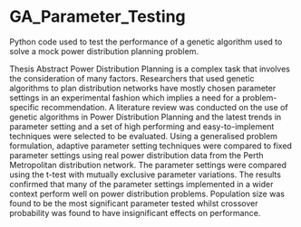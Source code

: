 # GA_Parameter_Testing
Python code used to test the performance of a genetic algorithm used to solve a mock power distribution planning problem.

Thesis Abstract
Power Distribution Planning is a complex task that involves the consideration of many
factors. Researchers that used genetic algorithms to plan distribution networks have
mostly chosen parameter settings in an experimental fashion which implies a need for a
problem-specific recommendation. A literature review was conducted on the use of genetic
algorithms in Power Distribution Planning and the latest trends in parameter setting and
a set of high performing and easy-to-implement techniques were selected to be evaluated.
Using a generalised problem formulation, adaptive parameter setting techniques were
compared to fixed parameter settings using real power distribution data from the Perth
Metropolitan distribution network. The parameter settings were compared using the t-test
with mutually exclusive parameter variations. The results confirmed that many of the
parameter settings implemented in a wider context perform well on power distribution
problems. Population size was found to be the most significant parameter tested whilst
crossover probability was found to have insignificant effects on performance.
